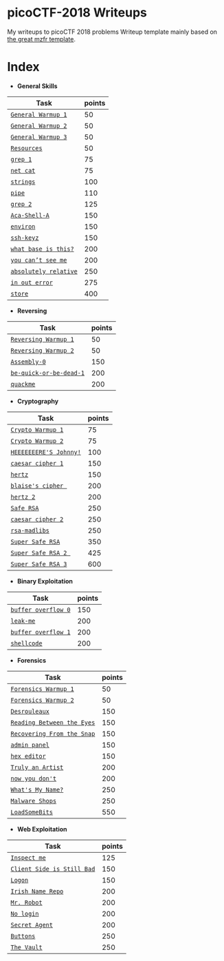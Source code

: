 # picoCTF-2018 Writeups

My writeups to picoCTF 2018 problems
Writeup template mainly based on [the great mzfr template](https://github.com/mzfr/ctf-writeups/tree/master/picoCTF-2018).

# Index

* __General Skills__

| Task                   | points |
|------------------------|--------|
| [`General Warmup 1`](General-Skills/General%20Warmup%201/)   | 50     |
| [`General Warmup 2`](General-Skills/General%20Warmup%202/)   | 50     |
| [`General Warmup 3`](General-Skills/General%20Warmup%203/)           | 50    |
| [`Resources`](General-Skills/Resources/)           | 50    |
| [`grep 1`](General-Skills/grep%201/)           | 75    |
| [`net cat`](General-Skills/net%20cat/)           | 75    |
| [`strings`](General-Skills/strings/)           | 100    |
| [`pipe`](General-Skills/pipe/)           | 110    |
| [`grep 2`](General-Skills/grep%202/)           | 125    |
| [`Aca-Shell-A`](General-Skills/Aca-Shell-A/)           | 150    |
| [`environ`](General-Skills/environ/)           | 150    |
| [`ssh-keyz`](General-Skills/ssh-keyz/)           | 150    |
| [`what base is this?`](General-Skills/what%20base%20is%20this?/)           | 200    |
| [`you can’t see me`](General-Skills/you%20can’t%20see%20me/)| 200    |
| [`absolutely relative`](General-Skills/absolutely%20relative/) | 250    |
| [`in out error`](General-Skills/in%20out%20error/)   | 275    |
| [`store`](General-Skills/store/)           | 400    |


*  __Reversing__

| Task                   | points |
|------------------------|--------|
| [`Reversing Warmup 1`](Reversing/Reversing_Warmup_1/)   | 50     |
| [`Reversing Warmup 2`](Reversing/Reversing_Warmup_2/)   | 50     |
| [`Assembly-0`](Reversing/Assembly-0/)           | 150    |
| [`be-quick-or-be-dead-1`](Reversing/be-quick-or-be-dead-1/)| 200    |
| [`quackme`](Reversing/quackme/)| 200    |

* __Cryptography__

| Task                   | points |
|------------------------|--------|
| [`Crypto Warmup 1`](Cryptography/Crypto%20Warmup%201/)     | 75     |
| [`Crypto Warmup 2`](Cryptography/Crypto%20Warmup%202/)      | 75     |
| [`HEEEEEEERE'S Johnny!`](Cryptography/HEEEEEEERE'S%20Johnny!/) | 100    |
| [`caesar cipher 1`](Cryptography/caesar%20cipher%201/)      | 150    |
| [`hertz`](Cryptography/hertz/)                | 150    |
| [`blaise's cipher `](Cryptography/blaise's%20cipher/)     | 200    |
| [`hertz 2`](Cryptography/hertz%202/)              | 200    |
| [`Safe RSA`](Cryptography/Safe%20RSA/)             | 250    |
| [`caesar cipher 2`](Cryptography/caesar%20cipher%202/)      | 250    |
| [`rsa-madlibs`](Cryptography/rsa-madlibs/)          | 250    |
| [`Super Safe RSA`](Cryptography/Super%20Safe%20RSA/)      | 350    |
| [`Super Safe RSA 2 `](Cryptography/Super%20Safe%20RSA%202/)    | 425    |
| [`Super Safe RSA 3`](Cryptography/Super%20Safe%20RSA%203/)    | 600    |

*  __Binary Exploitation__

| Task                   | points |
|------------------------|--------|
| [`buffer overflow 0`](Binary-Exploitation/buffer%20overflow%200/)    | 150    |
| [`leak-me`](Binary-Exploitation/leak-me/)              | 200    |
| [`buffer overflow 1`](Binary-Exploitation/buffer%20overflow%201/)    | 200   |
| [`shellcode`](Binary-Exploitation/shellcode/)    | 200   |

* __Forensics__

| Task                                                       | points |
|------------------------------------------------------------|--------|
| [`Forensics Warmup 1`](Forensics/Forensics%20Warmup%201/)      | 50    |
| [`Forensics Warmup 2`](Forensics/Forensics%20Warmup%202/)      | 50    |
| [`Desrouleaux`](Forensics/Desrouleaux%20/)              | 150    |
| [`Reading Between the Eyes`](Forensics/Reading%20Between%20the%20Eyes/)              | 150    |
| [`Recovering From the Snap`](Forensics/Recovering%20From%20the%20Snap/)              | 150    |
| [`admin panel`](Forensics/admin%20panel/)              | 150    |
| [`hex editor`](Forensics/hex%20editor/)           | 150    |
| [`Truly an Artist`](Forensics/Truly%20an%20Artist/)              | 200    |
| [`now you don't`](Forensics/now%20you%20don't%20/)              | 200    |
| [`What's My Name?`](Forensics/What's%20My%20Name?/)              | 250    |
| [`Malware Shops`](Forensics/Malware%20Shops/)              | 250    |
| [`LoadSomeBits`](Forensics/LoadSomeBits/)              | 550    |


* __Web Exploitation__

| Task                                                       | points |
|------------------------------------------------------------|--------|
| [`Inspect me`](Web-Exploitation/Inspect%20me/)      | 125    |
| [`Client Side is Still Bad`](Web-Exploitation/Client%20Side%20is%20Still%20Bad/)      | 150    |
| [`Logon`](Web-Exploitation/Logon/)      | 150    |
| [`Irish Name Repo`](Web-Exploitation/Irish%20Name%20Repo/)      | 200    |
| [`Mr. Robot`](Web-Exploitation/Mr.%20Robots/)      | 200    |
| [`No login`](Web-Exploitation/No%20Login/)      | 200    |
| [`Secret Agent`](Web-Exploitation/Secret%20Agent/)      | 200    |
| [`Buttons`](Web-Exploitation/Buttons/)      | 250    |
| [`The Vault`](Web-Exploitation/The%20Vault/)      | 250    |
